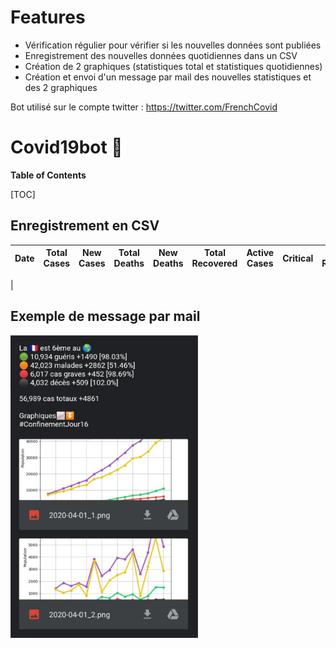 # Features

- Vérification régulier pour vérifier si les nouvelles données sont publiées
- Enregistrement des nouvelles données quotidiennes dans un CSV
- Création de 2 graphiques (statistiques total et statistiques quotidiennes)
- Création et envoi d'un message par mail des nouvelles statistiques et des 2 graphiques

Bot utilisé sur le compte twitter : https://twitter.com/FrenchCovid

# Covid19bot 🦠

**Table of Contents**

[TOC]

## Enregistrement en CSV

Date  | Total Cases | New Cases | Total Deaths | New Deaths | Total Recovered | Active Cases | Critical | New Recovered | New Active | New Critical | PlaceInWorld 
----- | ------------|--------|-----|-------|------|-----|-----|------|------|-----|----
|

## Exemple de message par mail

<img src="images/exampleMail.png" width="300">
